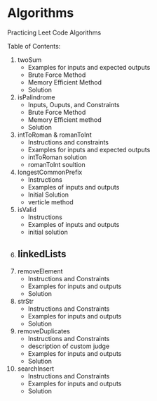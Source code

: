 # Algorithms
Practicing Leet Code Algorithms

Table of Contents: 
1. twoSum 
    - Examples for inputs and expected outputs
    - Brute Force Method
    - Memory Efficient Method
    - Solution
2. isPalindrome
    - Inputs, Ouputs, and Constraints
    - Brute Force Method
    - Memory Efficient method
    - Solution 
3. intToRoman & romanToInt
    - Instructions and constraints
    - Examples for inputs and expected outputs
    - intToRoman solution
    - romanToInt soultion
4. longestCommonPrefix
    - Instructions
    - Examples of inputs and outputs
    - Initial Solution
    - verticle method
5. isValid
    - Instructions
    - Examples of inputs and outputs
    - initial solution
6. linkedLists
    -
7. removeElement
    - Instructions and Constraints
    - Examples for inputs and outputs
    - Solution
8. strStr
    - Instructions and Constraints
    - Examples for inputs and outputs
    - Solution
9. removeDuplicates
    - Instructions and Constraints
    - description of custom judge
    - Examples for inputs and outputs
    - Solution  
10. searchInsert 
    - Instructions and Constraints
    - Examples for inputs and outputs
    - Solution
